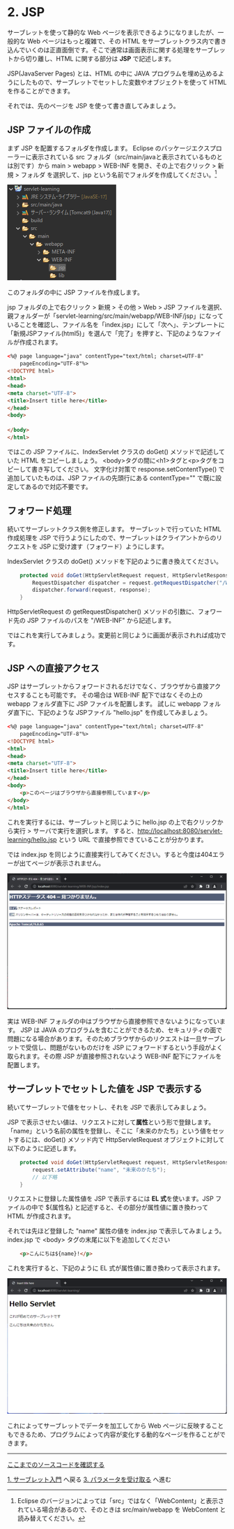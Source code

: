 # 2. JSP

サーブレットを使って静的な Web ページを表示できるようになりましたが、一般的な Web ページはもっと複雑で、その HTML をサーブレットクラス内で書き込んでいくのは正直面倒です。そこで通常は画面表示に関する処理をサーブレットから切り離し、HTML に関する部分は **JSP** で記述します。

JSP(JavaServer Pages) とは、HTML の中に JAVA プログラムを埋め込めるようにしたもので、サーブレットでセットした変数やオブジェクトを使って HTML を作ることができます。

それでは、先のページを JSP を使って書き直してみましょう。

## JSP ファイルの作成

まず JSP を配置するフォルダを作成します。
Eclipse のパッケージエクスプローラーに表示されている src フォルダ（src/main/javaと表示されているものとは別です）から main > webapp > WEB-INF を開き、その上で右クリック > 新規 > フォルダ を選択して、jsp という名前でフォルダを作成してください。[^1]

[^1]: Eclipse のバージョンによっては「src」ではなく「WebContent」と表示されている場合があるので、そのときは src/main/webapp を WebContent と読み替えてください。

![WEB=INFフォルダ](img/WEB-INF%E3%83%95%E3%82%A9%E3%83%AB%E3%83%80.png)

このフォルダの中に JSP ファイルを作成します。

jsp フォルダの上で右クリック > 新規 > その他 > Web > JSP ファイルを選択、親フォルダーが「servlet-learning/src/main/webapp/WEB-INF/jsp」になっていることを確認し、ファイル名を「index.jsp」にして「次へ」、テンプレートに「新規JSPファイル(html5)」を選んで「完了」を押すと、下記のようなファイルが作成されます。

```html
<%@ page language="java" contentType="text/html; charset=UTF-8"
    pageEncoding="UTF-8"%>
<!DOCTYPE html>
<html>
<head>
<meta charset="UTF-8">
<title>Insert title here</title>
</head>
<body>

</body>
</html>
```

ではこの JSP ファイルに、IndexServlet クラスの doGet() メソッドで記述していた HTML をコピーしましょう。
\<body>タグの間に\<h1>タグと\<p>タグをコピーして書き写してください。
文字化け対策で response.setContentType() で追加していたものは、JSP ファイルの先頭行にある contentType="" で既に設定してあるので対応不要です。

## フォワード処理

続いてサーブレットクラス側を修正します。
サーブレットで行っていた HTML 作成処理を JSP で行うようにしたので、サーブレットはクライアントからのリクエストを JSP に受け渡す（フォワード）ようにします。

IndexServlet クラスの doGet() メソッドを下記のように書き換えてください。

```java
    protected void doGet(HttpServletRequest request, HttpServletResponse response) throws ServletException, IOException {
        RequestDispatcher dispatcher = request.getRequestDispatcher("/WEB-INF/jsp/index.jsp");
        dispatcher.forward(request, response);
    }
```

HttpServletRequest の getRequestDispatcher() メソッドの引数に、フォワード先の JSP ファイルのパスを "/WEB-INF" から記述します。

ではこれを実行してみましょう。変更前と同じように画面が表示されれば成功です。

## JSP への直接アクセス

JSP はサーブレットからフォワードされるだけでなく、ブラウザから直接アクセスすることも可能です。
その場合は WEB-INF 配下ではなくその上の webapp フォルダ直下に JSP ファイルを配置します。
試しに webapp フォルダ直下に、下記のような JSPファイル "hello.jsp" を作成してみましょう。

```html
<%@ page language="java" contentType="text/html; charset=UTF-8"
    pageEncoding="UTF-8"%>
<!DOCTYPE html>
<html>
<head>
<meta charset="UTF-8">
<title>Insert title here</title>
</head>
<body>
    <p>このページはブラウザから直接参照しています</p>
</body>
</html>
```

これを実行するには、サーブレットと同じように hello.jsp の上で右クリックから実行 > サーバで実行を選択します。
すると、<http://localhost:8080/servlet-learning/hello.jsp> という URL で直接参照できていることが分かります。

では index.jsp を同じように直接実行してみてください。すると今度は404エラーが出てページが表示されません。

![JSP直接参照不可](img/JSP%E7%9B%B4%E6%8E%A5%E5%8F%82%E7%85%A7%E4%B8%8D%E5%8F%AF.png)

実は WEB-INF フォルダの中はブラウザから直接参照できないようになっています。
JSP は JAVA のプログラムを含むことができるため、セキュリティの面で問題になる場合があります。そのためブラウザからのリクエストは一旦サーブレットで受信し、問題がないものだけを JSP にフォワードするという手段がよく取られます。その際 JSP が直接参照されないよう WEB-INF 配下にファイルを配置します。

## サーブレットでセットした値を JSP で表示する

続いてサーブレットで値をセットし、それを JSP で表示してみましょう。

JSP で表示させたい値は、リクエストに対して**属性**という形で登録します。「name」という名前の属性を登録し、そこに「未来のかたち」という値をセットするには、doGet() メソッド内で HttpServletRequest オブジェクトに対して以下のように記述します。

```java
    protected void doGet(HttpServletRequest request, HttpServletResponse response) throws ServletException, IOException {
        request.setAttribute("name", "未来のかたち");
        // 以下略
    }
```

リクエストに登録した属性値を JSP で表示するには **EL 式**を使います。JSP ファイルの中で ${属性名} と記述すると、その部分が属性値に置き換わって HTML が作成されます。

それでは先ほど登録した "name" 属性の値を index.jsp で表示してみましょう。index.jsp で \<body> タグの末尾に以下を追加してください

```html
    <p>こんにちは${name}!</p>
```

これを実行すると、下記のように EL 式が属性値に置き換わって表示されます。

![EL式](img/EL%E5%BC%8F.png)

これによってサーブレットでデータを加工してから Web ページに反映することもできるため、プログラムによって内容が変化する動的なページを作ることができます。

---
[ここまでのソースコードを確認する](https://github.com/shibamirai/servlet-learning/tree/JSP%E5%B0%8E%E5%85%A5)

[1. サーブレット入門](1.%E3%82%B5%E3%83%BC%E3%83%96%E3%83%AC%E3%83%83%E3%83%88%E5%85%A5%E9%96%80.md) へ戻る
[3. パラメータを受け取る](3.%E3%83%91%E3%83%A9%E3%83%A1%E3%83%BC%E3%82%BF%E3%82%92%E5%8F%97%E3%81%91%E5%8F%96%E3%82%8B.md) へ進む
